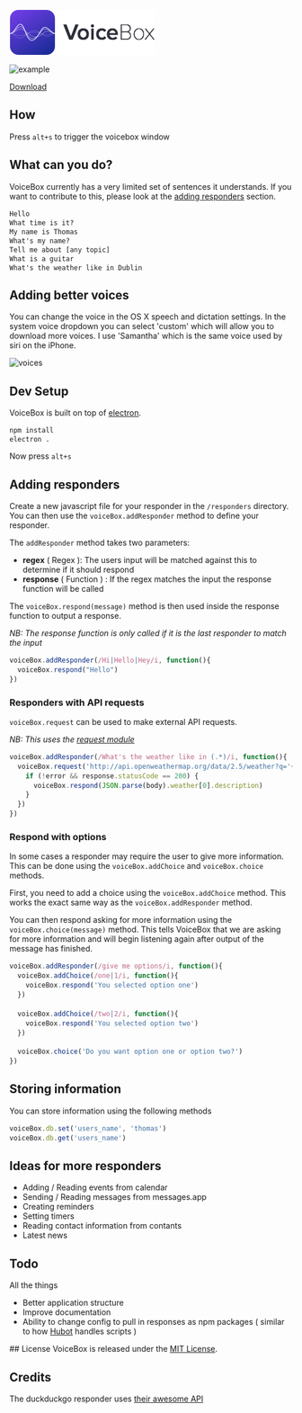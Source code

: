 ![VoiceBox](assets/logo.png)

![example](http://thomascullen.io/voicebox/voicebox.gif)

[Download](https://github.com/thomascullen/voicebox/releases/download/0.1.0/VoiceBox-0.1.0.zip)

## How
Press `alt+s` to trigger the voicebox window

## What can you do?
VoiceBox currently has a very limited set of sentences it understands. If you want to contribute to this, please look at the [adding responders](https://github.com/thomascullen/voicebox#adding-responders) section.

```
Hello
What time is it?
My name is Thomas
What's my name?
Tell me about [any topic]
What is a guitar
What's the weather like in Dublin
```

## Adding better voices
You can change the voice in the OS X speech and dictation settings. In the system voice dropdown you can select 'custom' which will allow you to download more voices. I use 'Samantha' which is the same voice used by siri on the iPhone.

![voices](http://i59.tinypic.com/iwjju8.png)

## Dev Setup
VoiceBox is built on top of [electron](http://electron.atom.io).
```
npm install
electron .
```
Now press `alt+s`

## Adding responders
Create a new javascript file for your responder in the `/responders` directory.
You can then use the `voiceBox.addResponder` method to define your responder.

The `addResponder` method takes two parameters:
- **regex** ( Regex ): The users input will be matched against this to determine if it should respond
- **response** ( Function ) : If the regex matches the input the response function will be called

The `voiceBox.respond(message)` method is then used inside the response function to output a response.

_NB: The response function is only called if it is the last responder to match the input_

```js
voiceBox.addResponder(/Hi|Hello|Hey/i, function(){
  voiceBox.respond("Hello")
})
```

### Responders with API requests
`voiceBox.request` can be used to make external API requests.

_NB: This uses the [request module](https://www.npmjs.com/package/request)_

```js
voiceBox.addResponder(/What's the weather like in (.*)/i, function(){
  voiceBox.request('http://api.openweathermap.org/data/2.5/weather?q='+RegExp.$1, function (error, response, body) {
    if (!error && response.statusCode == 200) {
      voiceBox.respond(JSON.parse(body).weather[0].description)
    }
  })
})
```

### Respond with options
In some cases a responder may require the user to give more information. This can be done using the `voiceBox.addChoice` and `voiceBox.choice` methods.

First, you need to add a choice using the `voiceBox.addChoice` method. This works the exact same way as the `voiceBox.addResponder` method.

You can then respond asking for more information using the `voiceBox.choice(message)` method. This tells VoiceBox that we are asking for more information and will begin listening again after output of the message has finished.

```js
voiceBox.addResponder(/give me options/i, function(){
  voiceBox.addChoice(/one|1/i, function(){
    voiceBox.respond('You selected option one')
  })

  voiceBox.addChoice(/two|2/i, function(){
    voiceBox.respond('You selected option two')
  })

  voiceBox.choice('Do you want option one or option two?')
})
```

## Storing information
You can store information using the following methods
```js
voiceBox.db.set('users_name', 'thomas')
voiceBox.db.get('users_name')
```

## Ideas for more responders
- Adding / Reading events from calendar
- Sending / Reading messages from messages.app
- Creating reminders
- Setting timers
- Reading contact information from contants
- Latest news

## Todo
All the things

- Better application structure
- Improve documentation
- Ability to change config to pull in responses as npm packages ( similar to how [Hubot](https://hubot.github.com) handles scripts )

## License
VoiceBox is released under the [MIT License](http://opensource.org/licenses/MIT).

## Credits
The duckduckgo responder uses [their awesome API](https://duckduckgo.com/api)
